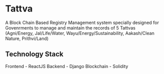 # Tattva
 A Block Chain Based Registry Management system specially designed for Govenrments to manage and maintain the records of 5 Tattvas (Agni/Energy, Jal/Life/Water, Wayu/Energy/Sustainability, Aakash/Clean Nature, Prithvi/Land)

## Technology Stack
Frontend - ReactJS
Backend - Django
Blockchain - Solidity